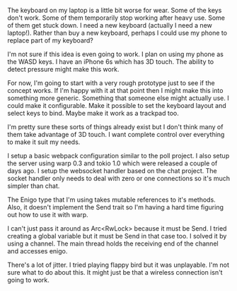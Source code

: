 The keyboard on my laptop is a little bit worse for wear. Some of the keys don't
work. Some of them temporarily stop working after heavy use. Some of them get
stuck down. I need a new keyboard (actually I need a new laptop!). Rather than
buy a new keyboard, perhaps I could use my phone to replace part of my keyboard?

I'm not sure if this idea is even going to work. I plan on using my phone as the
WASD keys. I have an iPhone 6s which has 3D touch. The ability to detect
pressure might make this work.

For now, I'm going to start with a very rough prototype just to see if the
concept works. If I'm happy with it at that point then I might make this into
something more generic. Something that someone else might actually use. I could
make it configurable. Make it possible to set the keyboard layout and select
keys to bind. Maybe make it work as a trackpad too.

I'm pretty sure these sorts of things already exist but I don't think many of
them take advantage of 3D touch. I want complete control over everything to make
it suit my needs.

I setup a basic webpack configuration similar to the poll project. I also setup
the server using warp 0.3 and tokio 1.0 which were released a couple of days
ago. I setup the websocket handler based on the chat project. The socket handler
only needs to deal with zero or one connections so it's much simpler than chat.

The Enigo type that I'm using takes mutable references to it's methods. Also, it
doesn't implement the Send trait so I'm having a hard time figuring out how to
use it with warp.

I can't just pass it around as Arc<RwLock<Enigo>> because it must be Send. I
tried creating a global variable but it must be Send in that case too. I solved
it by using a channel. The main thread holds the receiving end of the channel
and accesses enigo.

There's a lot of jitter. I tried playing flappy bird but it was unplayable. I'm
not sure what to do about this. It might just be that a wireless connection
isn't going to work.
